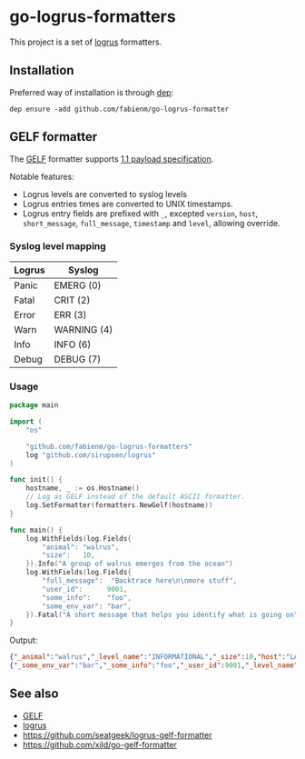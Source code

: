 # go-logrus-formatters

This project is a set of [logrus] formatters.

## Installation

Preferred way of installation is through [dep]:

```
dep ensure -add github.com/fabienm/go-logrus-formatter
```

## GELF formatter

The [GELF] formatter supports [1.1 payload specification](http://docs.graylog.org/en/2.4/pages/gelf.html#gelf-payload-specification).

Notable features:

* Logrus levels are converted to syslog levels
* Logrus entries times are converted to UNIX timestamps. 
* Logrus entry fields are prefixed with `_`, excepted `version`, `host`, `short_message`, `full_message`, `timestamp` and `level`, allowing override.
 
### Syslog level mapping

| Logrus | Syslog      |
|--------|-------------|
| Panic  | EMERG (0)   |
| Fatal  | CRIT (2)    |
| Error  | ERR (3)     |
| Warn   | WARNING (4) |
| Info   | INFO (6)    |
| Debug  | DEBUG (7)   |

### Usage

```go
package main

import (
	"os"

	"github.com/fabienm/go-logrus-formatters"
	log "github.com/sirupsen/logrus"
)

func init() {
	hostname, _ := os.Hostname()
	// Log as GELF instead of the default ASCII formatter.
	log.SetFormatter(formatters.NewGelf(hostname))
}

func main() {
	log.WithFields(log.Fields{
		"animal": "walrus",
		"size":   10,
	}).Info("A group of walrus emerges from the ocean")
	log.WithFields(log.Fields{
		"full_message":  "Backtrace here\n\nmore stuff",
		"user_id":      9001,
		"some_info":    "foo",
		"some_env_var": "bar",
	}).Fatal("A short message that helps you identify what is going on")
}
```

Output:

```json
{"_animal":"walrus","_level_name":"INFORMATIONAL","_size":10,"host":"LAPTOP860528.local","level":6,"short_message":"A group of walrus emerges from the ocean","timestamp":1522937330.7570872,"version":"1.1"}
{"_some_env_var":"bar","_some_info":"foo","_user_id":9001,"_level_name":"CRITICAL","full_message":"Backtrace here\n\nmore stuff","host":"LAPTOP860528.local","level":2,"short_message":"A short message that helps you identify what is going on","timestamp":1522937330.7573297,"version":"1.1"}
```

## See also

* [GELF]
* [logrus]
* https://github.com/seatgeek/logrus-gelf-formatter
* https://github.com/xild/go-gelf-formatter

[dep]: https://golang.github.io/dep/
[logrus]: https://raw.githubusercontent.com/sirupsen
[GELF]: http://docs.graylog.org/en/2.4/pages/gelf.html

